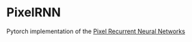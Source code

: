 # PixelRNN
Pytorch implementation of the [Pixel Recurrent Neural Networks](https://arxiv.org/pdf/1601.06759.pdf)
